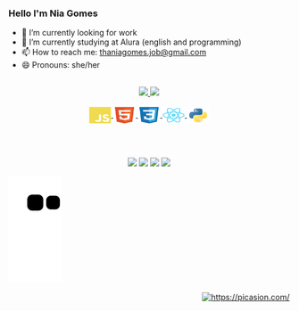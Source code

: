 ### Hello I'm Nia Gomes

- 🔭 I’m currently looking for work
- 🌱 I’m currently studying at Alura (english and programming)
- 📫 How to reach me: thaniagomes.job@gmail.com
- 😄 Pronouns: she/her


<br/>

<div align="center">
  <a href="https://github.com/thaniagomes">
  <img height="180em" src="https://github-readme-stats.vercel.app/api?username=thaniagomes&show_icons=true&theme=dracula&include_all_commits=true&count_private=true"/>
  <img height="150em" src="https://github-readme-stats.vercel.app/api/top-langs/?username=thaniagomes&layout=compact&langs_count=7&theme=dracula"/>
</div>

<div style="display: inline_block"><br>

<div align="center">
  <img align="center" alt="Rafa-Js" height="30" width="40" src="https://raw.githubusercontent.com/devicons/devicon/master/icons/javascript/javascript-plain.svg">
 
  <img align="center" alt="Rafa-HTML" height="30" width="40" src="https://raw.githubusercontent.com/devicons/devicon/master/icons/html5/html5-original.svg">
  
  <img align="center" alt="Rafa-CSS" height="30" width="40" src="https://raw.githubusercontent.com/devicons/devicon/master/icons/css3/css3-original.svg">
  
  <img align="center" alt="Rafa-React" height="30" width="40" src="https://raw.githubusercontent.com/devicons/devicon/master/icons/react/react-original.svg">
  
  <img align="center" alt="Rafa-Python" height="30" width="40" src="https://raw.githubusercontent.com/devicons/devicon/master/icons/python/python-original.svg">
  </div>
  
  ##
</br>
  
<div align="center"> 
  
  <a href="https://www.instagram.com/niacarvalhog/" target="_blank"><img src="https://img.shields.io/badge/-Instagram-%23E4405F?style=for-the-badge&logo=instagram&logoColor=white" target="_blank"></a>
 <a target="_blank"><img src="https://img.shields.io/badge/Discord-7289DA?style=for-the-badge&logo=discord&logoColor=white" target="_blank"></a> 
  <a href = "mailto:thaniagomes.job@gmail.com"><img src="https://img.shields.io/badge/-Gmail-%23333?style=for-the-badge&logo=gmail&logoColor=white" target="_blank"></a>
  <a href="https://www.linkedin.com/in/thânia-gomes-186ab81a5/" target="_blank"><img src="https://img.shields.io/badge/-LinkedIn-%230077B5?style=for-the-badge&logo=linkedin&logoColor=white" target="_blank"></a> 
</div>

   ![Snake animation](https://github.com/thaniagomes/thaniagomes/blob/output/github-contribution-grid-snake.svg)

  
<div align="right">
<a href="https://picasion.com/"><img src="https://i.picasion.com/pic92/1c8d00ad0c9ebb145a3ddaa99f1a18ad.gif" width="125" height="125" border="0" alt="https://picasion.com/" /></a><br /><a href="https://picasion.com/"></a>
</div>
